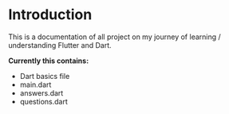 # Introduction

This is a documentation of all project on my journey of learning / understanding Flutter and Dart.

**Currently this contains:**

+ Dart basics file
+ main.dart
+ answers.dart
+ questions.dart
